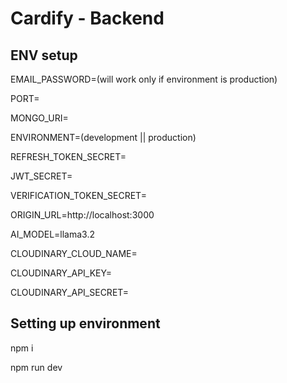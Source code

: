 # Cardify - Backend

## ENV setup

EMAIL_PASSWORD=(will work only if environment is production)

PORT=

MONGO_URI=

ENVIRONMENT=(development || production)

REFRESH_TOKEN_SECRET=

JWT_SECRET=

VERIFICATION_TOKEN_SECRET=

ORIGIN_URL=http://localhost:3000

AI_MODEL=llama3.2

CLOUDINARY_CLOUD_NAME=

CLOUDINARY_API_KEY=

CLOUDINARY_API_SECRET=

## Setting up environment

npm i

npm run dev
